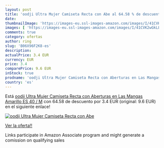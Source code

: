 ```yaml
---
layout: post
title: 'oodji Ultra Mujer Camiseta Recta con Abe al 64.58 % de descuento'
date: 
thumbnailImage: 'https://images-eu.ssl-images-amazon.com/images/I/41CVK2wGkLL._SL200_.jpg'
images: [ 'https://images-eu.ssl-images-amazon.com/images/I/41CVK2wGkLL._SL200_.jpg' ]
comments: true
category: ofertas
author: ring
slug: 'B06X96F2K8-es'
description:
actualPrice: 3.4 EUR
currency: EUR
price: 3.4
comparePrice: 9.6 EUR
inStock: true
prodname: 'oodji Ultra Mujer Camiseta Recta con Aberturas en Las Mangas  Amarillo  ES 40 / M'
country: 'es'
---
```


Está [oodji Ultra Mujer Camiseta Recta con Aberturas en Las Mangas  Amarillo  ES 40 / M](https://www.amazon.es/dp/B06X96F2K8/?tag=tolees-21) con 64.58 de descuento por 3.4 EUR (original: 9.6 EUR) en el siguiente enlace!

[![oodji Ultra Mujer Camiseta Recta con Abe](https://images-eu.ssl-images-amazon.com/images/I/41CVK2wGkLL._SL200_.jpg)](https://www.amazon.es/dp/B06X96F2K8/?tag=tolees-21)

[Ver la oferta!!](https://www.amazon.es/dp/B06X96F2K8/?tag=tolees-21)

Links participate in Amazon Associate program and might generate a comission on qualifying sales


